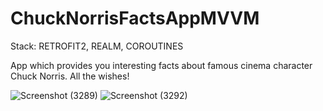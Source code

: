 # ChuckNorrisFactsAppMVVM
Stack: RETROFIT2, REALM, COROUTINES

App which provides you interesting facts about famous cinema character Chuck Norris. All the wishes!


![Screenshot (3289)](https://user-images.githubusercontent.com/99660044/225733387-a363dbd1-746a-480d-bde5-9db123535fa1.png)
![Screenshot (3292)](https://user-images.githubusercontent.com/99660044/225733395-200fd64f-b2ae-4890-8e89-7189b60cd50c.png)
